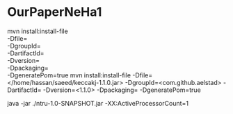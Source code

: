 # OurPaperNeHa1

mvn install:install-file \
   -Dfile=<path-to-file> \
   -DgroupId=<group-id> \
   -DartifactId=<artifact-id> \
   -Dversion=<version> \
   -Dpackaging=<packaging> \
   -DgeneratePom=true
        mvn install:install-file -Dfile=</home/hassan/saeed/keccakj-1.1.0.jar> -DgroupId=<com.github.aelstad> -DartifactId=<keccakj> -Dversion=<1.1.0> -Dpackaging=<jar> -DgeneratePom=true






java -jar ./ntru-1.0-SNAPSHOT.jar -XX:ActiveProcessorCount=1
